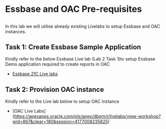 # Essbase and OAC Pre-requisites

## 
In this lab we will utilise already existing Livelabs to setup Essbase and OAC instances.

## Task 1: Create Essbase Sample Application

Kindly refer to the below Essbase Live lab (Lab 2 Task 1)to setup Essbase Demo application required to create reports in OAC
* [Essbase 21C Live labs](https://apexapps.oracle.com/pls/apex/dbpm/r/livelabs/view-workshop?wid=867&clear=180&session=4177008235825)

## Task 2: Provision OAC instance

Kindly refer to the Live lab below to setup OAC instance
* [OAC Live Labs] (https://apexapps.oracle.com/pls/apex/dbpm/r/livelabs/view-workshop?wid=867&clear=180&session=4177008235825)
